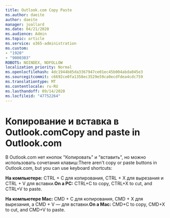 ```yaml
---
title: Outlook.com Copy Paste
ms.author: daeite
author: daeite
manager: joallard
ms.date: 04/21/2020
ms.audience: Admin
ms.topic: article
ms.service: o365-administration
ms.custom:
- "1920"
- "9000303"
ROBOTS: NOINDEX, NOFOLLOW
localization_priority: Normal
ms.openlocfilehash: 4dc1944b85da3367947ce01ec45b004abda045e3
ms.sourcegitcommit: c6692ce0fa1358ec3529e59ca0ecdfdea4cdc759
ms.translationtype: MT
ms.contentlocale: ru-RU
ms.lasthandoff: 09/14/2020
ms.locfileid: "47752264"
---
```

# <a name="copy-and-paste-in-outlookcom"></a><span data-ttu-id="f0734-102">Копирование и вставка в Outlook.com</span><span class="sxs-lookup"><span data-stu-id="f0734-102">Copy and paste in Outlook.com</span></span>

<span data-ttu-id="f0734-103">В Outlook.com нет кнопок "Копировать" и "вставить", но можно использовать сочетания клавиш:</span><span class="sxs-lookup"><span data-stu-id="f0734-103">There aren't copy or paste buttons in Outlook.com, but you can use keyboard shortcuts:</span></span>

<span data-ttu-id="f0734-104">**На компьютере:** CTRL + C для копирования, CTRL + X для вырезания и CTRL + V для вставки.</span><span class="sxs-lookup"><span data-stu-id="f0734-104">**On a PC:** CTRL+C to copy, CTRL+X to cut, and CTRL+V to paste.</span></span>

<span data-ttu-id="f0734-105">**На компьютере Mac:** CMD + C для копирования, CMD + X для вырезания, а CMD + V — для вставки.</span><span class="sxs-lookup"><span data-stu-id="f0734-105">**On a Mac:** CMD+C to copy, CMD+X to cut, and CMD+V to paste.</span></span>